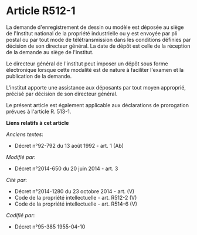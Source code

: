 # Article R512-1

La demande d'enregistrement de dessin ou modèle est déposée au siège de l'Institut national de la propriété industrielle ou y
est envoyée par pli postal ou par tout mode de télétransmission dans les conditions définies par décision de son directeur
général. La date de dépôt est celle de la réception de la demande au siège de l'institut. 

Le directeur général de l'institut peut imposer un dépôt sous forme électronique lorsque cette modalité est de nature à
faciliter l'examen et la publication de la demande. 

L'institut apporte une assistance aux déposants par tout moyen approprié, précisé par décision de son directeur général. 

Le présent article est également applicable aux déclarations de prorogation prévues à l'article R. 513-1.

**Liens relatifs à cet article**

_Anciens textes_:

  - Décret n°92-792 du 13 août 1992 - art. 1 (Ab)

_Modifié par_:

  - Décret n°2014-650 du 20 juin 2014 - art. 3

_Cité par_:

  - Décret n°2014-1280 du 23 octobre 2014 - art. (V)
  - Code de la propriété intellectuelle - art. R512-2 (V)
  - Code de la propriété intellectuelle - art. R514-6 (V)

_Codifié par_:

  - Décret n°95-385 1955-04-10
